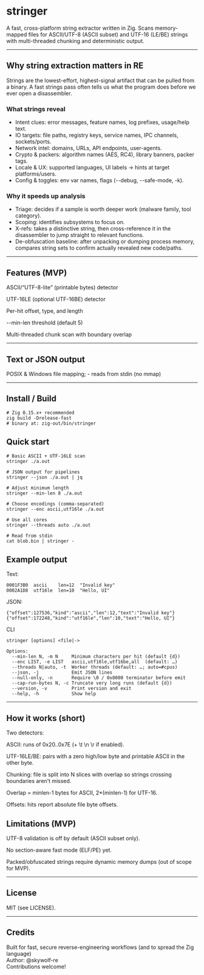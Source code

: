 # stringer

A fast, cross-platform string extractor written in Zig. Scans memory-mapped files for ASCII/UTF-8 (ASCII subset) and UTF-16 (LE/BE) strings with multi-threaded chunking and deterministic output.

--- 

## Why string extraction matters in RE

Strings are the lowest-effort, highest-signal artifact that can be pulled from a binary. A fast strings pass often tells us what the program does before we ever open a disassembler.

### What strings reveal

- Intent clues: error messages, feature names, log prefixes, usage/help text.
- IO targets: file paths, registry keys, service names, IPC channels, sockets/ports.
- Network intel: domains, URLs, API endpoints, user-agents.
- Crypto & packers: algorithm names (AES, RC4), library banners, packer tags.
- Locale & UX: supported languages, UI labels → hints at target platforms/users.
- Config & toggles: env var names, flags (--debug, --safe-mode, -k).

### Why it speeds up analysis

- Triage: decides if a sample is worth deeper work (malware family, tool category).
- Scoping: identifies subsystems to focus on.
- X-refs: takes a distinctive string, then cross-reference it in the disassembler to jump straight to relevant functions.
- De-obfuscation baseline: after unpacking or dumping process memory, compares string sets to confirm actually revealed new code/paths.

---

## Features (MVP)

ASCII/“UTF-8-lite” (printable bytes) detector

UTF-16LE (optional UTF-16BE) detector

Per-hit offset, type, and length

--min-len threshold (default 5)

Multi-threaded chunk scan with boundary overlap

---

## Text or JSON output

POSIX & Windows file mapping; - reads from stdin (no mmap)

---

## Install / Build
```
# Zig 0.15.x+ recommended
zig build -Drelease-fast
# binary at: zig-out/bin/stringer
```

## Quick start
```
# Basic ASCII + UTF-16LE scan
stringer ./a.out

# JSON output for pipelines
stringer --json ./a.out | jq

# Adjust minimum length
stringer --min-len 8 ./a.out

# Choose encodings (comma-separated)
stringer --enc ascii,utf16le ./a.out

# Use all cores
stringer --threads auto ./a.out

# Read from stdin
cat blob.bin | stringer -
```

## Example output

Text:

```
0001F3B0  ascii    len=12  "Invalid key"
0002A1D8  utf16le  len=10  "Hello, UI"
```

JSON:

```
{"offset":127536,"kind":"ascii","len":12,"text":"Invalid key"}
{"offset":172248,"kind":"utf16le","len":10,"text":"Hello, UI"}
```

CLI
```
stringer [options] <file|->

Options:
  --min-len N, -m N     Minimum characters per hit (default {d})
  --enc LIST, -e LIST   ascii,utf16le,utf16be,all  (default: …)
  --threads N|auto, -t  Worker threads (default: …; auto=#cpus)
  --json, -j            Emit JSON lines
  --null-only, -n       Require \0 / 0x0000 terminator before emit
  --cap-run-bytes N, -c Truncate very long runs (default {d})
  --version, -v         Print version and exit
  --help, -h            Show help
```

---

## How it works (short)

Two detectors:

ASCII: runs of 0x20..0x7E (+ \t \n \r if enabled).

UTF-16LE/BE: pairs with a zero high/low byte and printable ASCII in the other byte.

Chunking: file is split into N slices with overlap so strings crossing boundaries aren’t missed.

Overlap = minlen-1 bytes for ASCII, 2*(minlen-1) for UTF-16.

Offsets: hits report absolute file byte offsets.

## Limitations (MVP)

UTF-8 validation is off by default (ASCII subset only).

No section-aware fast mode (ELF/PE) yet.

Packed/obfuscated strings require dynamic memory dumps (out of scope for MVP).

---

## License

MIT (see LICENSE).  

---

## Credits

Built for fast, secure reverse-engineering workflows (and to spread the Zig language)   
Author: @skywolf-re  
Contributions welcome!